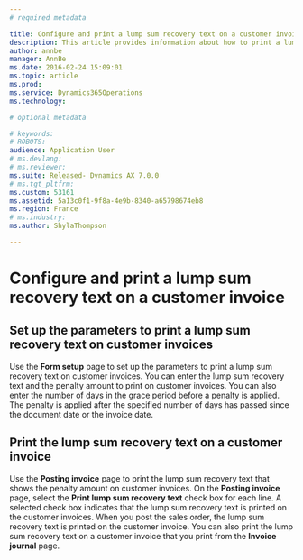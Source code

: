 ```yaml
---
# required metadata

title: Configure and print a lump sum recovery text on a customer invoice | Microsoft Docs
description: This article provides information about how to print a lump sum recovery text that shows the penalty amount on customer invoices.
author: annbe
manager: AnnBe
ms.date: 2016-02-24 15:09:01
ms.topic: article
ms.prod: 
ms.service: Dynamics365Operations
ms.technology: 

# optional metadata

# keywords: 
# ROBOTS: 
audience: Application User
# ms.devlang: 
# ms.reviewer: 
ms.suite: Released- Dynamics AX 7.0.0
# ms.tgt_pltfrm: 
ms.custom: 53161
ms.assetid: 5a13c0f1-9f8a-4e9b-8340-a65798674eb8
ms.region: France
# ms.industry: 
ms.author: ShylaThompson

---
```


# Configure and print a lump sum recovery text on a customer invoice

Set up the parameters to print a lump sum recovery text on customer invoices
----------------------------------------------------------------------------

Use the **Form setup** page to set up the parameters to print a lump sum recovery text on customer invoices. You can enter the lump sum recovery text and the penalty amount to print on customer invoices. You can also enter the number of days in the grace period before a penalty is applied. The penalty is applied after the specified number of days has passed since the document date or the invoice date.

## Print the lump sum recovery text on a customer invoice
Use the **Posting invoice** page to print the lump sum recovery text that shows the penalty amount on customer invoices. On the **Posting invoice** page, select the **Print lump sum recovery text** check box for each line. A selected check box indicates that the lump sum recovery text is printed on the customer invoices. When you post the sales order, the lump sum recovery text is printed on the customer invoice. You can also print the lump sum recovery text on a customer invoice that you print from the **Invoice journal** page.

